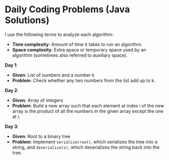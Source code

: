 # Daily Coding Problems (Java Solutions)

I use the following terms to analyze each algorithm:

* **Time complexity**: Amount of time it takes to run an algorithm.
* **Space complexity**: Extra space or temporary space used by an algorithm (sometimes also referred to auxiliary space).

**Day 1**:
  - **Given**: List of numbers and a number k
  - **Problem**: Check whether any two numbers from the list add up to k.
  
**Day 2**: 
  - **Given**: Array of integers
  - **Problem**: Build a new array such that each element at index i of the new array is the product of all the numbers in the given array except the one at i.
  
**Day 3**: 
  - **Given**: Root to a binary tree
  - **Problem**: Implement `serialize(root)`, which serializes the tree into a string, and `deserialize(s)`, which deserializes the string back into the tree.
